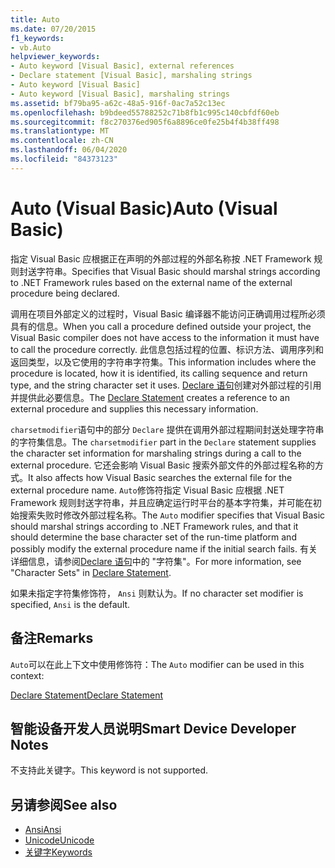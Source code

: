 ```yaml
---
title: Auto
ms.date: 07/20/2015
f1_keywords:
- vb.Auto
helpviewer_keywords:
- Auto keyword [Visual Basic], external references
- Declare statement [Visual Basic], marshaling strings
- Auto keyword [Visual Basic]
- Auto keyword [Visual Basic], marshaling strings
ms.assetid: bf79ba95-a62c-48a5-916f-0ac7a52c13ec
ms.openlocfilehash: b9bdeed55788252c71b8fb1c995c140cbfdf60eb
ms.sourcegitcommit: f8c270376ed905f6a8896ce0fe25b4f4b38ff498
ms.translationtype: MT
ms.contentlocale: zh-CN
ms.lasthandoff: 06/04/2020
ms.locfileid: "84373123"
---
```

# <a name="auto-visual-basic"></a><span data-ttu-id="c8b79-102">Auto (Visual Basic)</span><span class="sxs-lookup"><span data-stu-id="c8b79-102">Auto (Visual Basic)</span></span>
<span data-ttu-id="c8b79-103">指定 Visual Basic 应根据正在声明的外部过程的外部名称按 .NET Framework 规则封送字符串。</span><span class="sxs-lookup"><span data-stu-id="c8b79-103">Specifies that Visual Basic should marshal strings according to .NET Framework rules based on the external name of the external procedure being declared.</span></span>  
  
 <span data-ttu-id="c8b79-104">调用在项目外部定义的过程时，Visual Basic 编译器不能访问正确调用过程所必须具有的信息。</span><span class="sxs-lookup"><span data-stu-id="c8b79-104">When you call a procedure defined outside your project, the Visual Basic compiler does not have access to the information it must have to call the procedure correctly.</span></span> <span data-ttu-id="c8b79-105">此信息包括过程的位置、标识方法、调用序列和返回类型，以及它使用的字符串字符集。</span><span class="sxs-lookup"><span data-stu-id="c8b79-105">This information includes where the procedure is located, how it is identified, its calling sequence and return type, and the string character set it uses.</span></span> <span data-ttu-id="c8b79-106">[Declare 语句](../statements/declare-statement.md)创建对外部过程的引用并提供此必要信息。</span><span class="sxs-lookup"><span data-stu-id="c8b79-106">The [Declare Statement](../statements/declare-statement.md) creates a reference to an external procedure and supplies this necessary information.</span></span>  
  
 <span data-ttu-id="c8b79-107">`charsetmodifier`语句中的部分 `Declare` 提供在调用外部过程期间封送处理字符串的字符集信息。</span><span class="sxs-lookup"><span data-stu-id="c8b79-107">The `charsetmodifier` part in the `Declare` statement supplies the character set information for marshaling strings during a call to the external procedure.</span></span> <span data-ttu-id="c8b79-108">它还会影响 Visual Basic 搜索外部文件的外部过程名称的方式。</span><span class="sxs-lookup"><span data-stu-id="c8b79-108">It also affects how Visual Basic searches the external file for the external procedure name.</span></span> <span data-ttu-id="c8b79-109">`Auto`修饰符指定 Visual Basic 应根据 .NET Framework 规则封送字符串，并且应确定运行时平台的基本字符集，并可能在初始搜索失败时修改外部过程名称。</span><span class="sxs-lookup"><span data-stu-id="c8b79-109">The `Auto` modifier specifies that Visual Basic should marshal strings according to .NET Framework rules, and that it should determine the base character set of the run-time platform and possibly modify the external procedure name if the initial search fails.</span></span> <span data-ttu-id="c8b79-110">有关详细信息，请参阅[Declare 语句](../statements/declare-statement.md)中的 "字符集"。</span><span class="sxs-lookup"><span data-stu-id="c8b79-110">For more information, see "Character Sets" in [Declare Statement](../statements/declare-statement.md).</span></span>  
  
 <span data-ttu-id="c8b79-111">如果未指定字符集修饰符， `Ansi` 则默认为。</span><span class="sxs-lookup"><span data-stu-id="c8b79-111">If no character set modifier is specified, `Ansi` is the default.</span></span>  
  
## <a name="remarks"></a><span data-ttu-id="c8b79-112">备注</span><span class="sxs-lookup"><span data-stu-id="c8b79-112">Remarks</span></span>  
 <span data-ttu-id="c8b79-113">`Auto`可以在此上下文中使用修饰符：</span><span class="sxs-lookup"><span data-stu-id="c8b79-113">The `Auto` modifier can be used in this context:</span></span>  
  
 [<span data-ttu-id="c8b79-114">Declare Statement</span><span class="sxs-lookup"><span data-stu-id="c8b79-114">Declare Statement</span></span>](../statements/declare-statement.md)  
  
## <a name="smart-device-developer-notes"></a><span data-ttu-id="c8b79-115">智能设备开发人员说明</span><span class="sxs-lookup"><span data-stu-id="c8b79-115">Smart Device Developer Notes</span></span>  
 <span data-ttu-id="c8b79-116">不支持此关键字。</span><span class="sxs-lookup"><span data-stu-id="c8b79-116">This keyword is not supported.</span></span>  
  
## <a name="see-also"></a><span data-ttu-id="c8b79-117">另请参阅</span><span class="sxs-lookup"><span data-stu-id="c8b79-117">See also</span></span>

- [<span data-ttu-id="c8b79-118">Ansi</span><span class="sxs-lookup"><span data-stu-id="c8b79-118">Ansi</span></span>](ansi.md)
- [<span data-ttu-id="c8b79-119">Unicode</span><span class="sxs-lookup"><span data-stu-id="c8b79-119">Unicode</span></span>](unicode.md)
- [<span data-ttu-id="c8b79-120">关键字</span><span class="sxs-lookup"><span data-stu-id="c8b79-120">Keywords</span></span>](../keywords/index.md)
